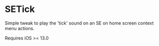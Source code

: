 # SETick
Simple tweak to play the 'tick' sound on an SE on home screen context menu actions.

Requires iOS >= 13.0
